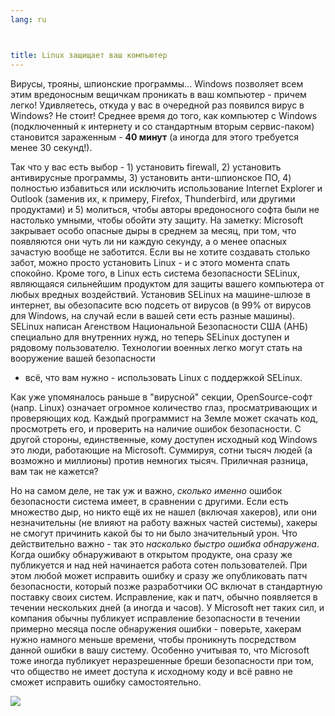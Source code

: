 ```yaml
---
lang: ru



title: Linux защищает ваш компьютер
---
```


Вирусы, трояны, шпионские программы... Windows позволяет всем этим вредоносным
вещичкам проникать в ваш компьютер - причем легко! Удивляетесь, откуда у вас в очередной
раз появился вирус в Windows? Не стоит! Среднее время до того, как компьютер с Windows
(подключенный к интернету и со стандартным вторым сервис-паком) становится зараженным -
<b>40 минут</b> (а иногда для этого требуется менее 30 секунд!).

Так что у вас есть выбор - 1) установить firewall, 2) установить антивирусные
программы, 3) установить анти-шпионское ПО, 4) полностью избавиться или исключить
использование Internet Explorer и Outlook (заменив их, к примеру, Firefox, 
Thunderbird, или другими продуктами) и 5) молиться, чтобы авторы вредоносного
софта были не настолько умными, чтобы обойти эту защиту. На заметку: Microsoft
закрывает особо опасные дыры в среднем за месяц, при том, что появляются они 
чуть ли ни каждую секунду, а о менее опасных зачастую вообще не заботится.
Если вы не хотите создавать столько забот, можно просто установить Linux - 
и с этого момента спать спокойно. Кроме того, в Linux есть система безопасности
SELinux, являющаяся сильнейшим продуктом для защиты вашего компьютера от любых
вредных воздействий. Установив SELinux на машине-шлюзе в интернет, вы обезопасите 
всю подсеть от вирусов (в 99% от вирусов для Windows, на случай если в вашей 
сети есть разные машины). SELinux написан Агенством Национальной Безопасности США 
(АНБ) специально для внутренних нужд, но теперь SELinux доступен и рядовому 
пользователю. Технологии военных легко могут стать на вооружение вашей безопасности 
- всё, что вам нужно - использовать Linux с поддержкой SELinux.

Как уже упомяналось раньше в "вирусной" секции, OpenSource-софт 
(напр. Linux) означает огромное количество глаз, просматривающих и
проверяющих код. Каждый программист на Земле может скачать код, просмотреть
его, и проверить на наличие ошибок безопасности. С другой стороны, единственные,
кому доступен исходный код Windows это люди, работающие на Microsoft.
Суммируя, сотни тысяч людей (а возможно и миллионы) против немногих тысяч.
Приличная разница, вам так не кажется?

Но на самом деле, не так уж и важно, <i>сколько именно</i> ошибок
безопасности система имеет, в сравнении с другими. Если есть множество дыр,
но никто ещё их не нашел (включая хакеров), или они незначительны (не
влияют на работу важных частей системы), хакеры не смогут причинить какой
бы то ни было значительный урон. Что действительно важно - так это 
<i>насколько быстро ошибка обнаружена</i>. Когда ошибку обнаруживают в
открытом продукте, она сразу же публикуется и над ней начинается работа
сотен пользователей. При этом любой может исправить ошибку и сразу же
опубликовать патч безопасности, который позже разработчики ОС включат
в стандартную поставку своих систем. Исправление, как и патч, обычно
появляется в течении нескольких дней (а иногда и часов). У Microsoft
нет таких сил, и компания обычны публикует исправление безопасности в
течении примерно месяца после обнаружения ошибки - поверьте, хакерам
нужно намного меньше времени, чтобы проникнуть посредством данной ошибки
в вашу систему. Особенно учитывая то, что Microsoft тоже иногда публикует
неразрешенные бреши безопасности при том, что общество не имеет доступа
к исходному коду и всё равно не сможет исправить ошибку самостоятельно.


<img src="Images/security_thumb.png" />




